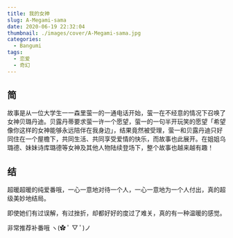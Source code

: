 ```yaml
---
title: 我的女神
slug: A-Megami-sama
date: 2020-06-19 22:32:04
thumbnail: ./images/cover/A-Megami-sama.jpg
categories:
  - Bangumi
tags:
  - 恋爱
  - 奇幻
---
```


## 简

故事是从一位大学生一一森里萤一的一通电话开始，萤一在不经意的情况下召唤了女神贝璐丹迪。贝露丹蒂要求萤一许一个愿望，萤一的一句半开玩笑的愿望「希望像你这样的女神能够永远陪伴在我身边」，结果竟然被受理，萤一和贝露丹迪只好同住在一个屋檐下，共同生活、共同享受爱情的快乐，而故事也此展开。在姐姐乌璐德、妹妹诗库璐德等女神及其他人物陆续登场下，整个故事也越来越有趣！

## 结

超暖超暖的纯爱番哦，一心一意地对待一个人，一心一意地为一个人付出，真的超级美妙地结局。

即使她们有过误解，有过挫折，却都好好的度过了难关，真的有一种温暖的感觉。

非常推荐补番哦 ヽ(✿ ﾟ ▽ ﾟ)ノ
